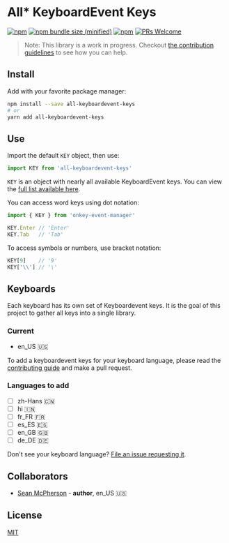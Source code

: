 # All* KeyboardEvent Keys
[![npm](https://img.shields.io/npm/v/all-keyboardevent-keys.svg)](https://npmjs.com/package/all-keyboardevent-keys) [![npm bundle size (minified)](https://img.shields.io/bundlephobia/min/all-keyboardevent-keys.svg)](https://npmjs.com/package/all-keyboardevent-keys) [![npm](https://img.shields.io/npm/dt/all-keyboardevent-keys.svg)](https://npmjs.com/package/all-keyboardevent-keys)
[![PRs Welcome](https://img.shields.io/badge/PRs-welcome-brightgreen.svg)](http://makeapullrequest.com)

> Note: This library is a work in progress. Checkout [the contribution guidelines](/CONTRIBUTING.md) to see how you can help.

## Install

Add with your favorite package manager:

```sh
npm install --save all-keyboardevent-keys
# or
yarn add all-keyboardevent-keys
```

## Use

Import the default `KEY` object, then use:

```jsx
import KEY from 'all-keyboardevent-keys'
```

`KEY` is an object with nearly all available KeyboardEvent keys. You can view the [full list available here](src/index.js).

You can access word keys using dot notation:

```js
import { KEY } from 'onkey-event-manager'

KEY.Enter // 'Enter'
KEY.Tab   // 'Tab'
```

To access symbols or numbers, use bracket notation:

```js
KEY[9]    // '9'
KEY['\\'] // '\'
```

## Keyboards

Each keyboard has its own set of Keyboardevent keys. It is the goal of this project to gather all keys into a single library.

### Current

- en_US 🇺🇸

To add a keyboardevent keys for your keyboard language, please read the [contributing guide](/CONTRIBUTING.md) and make a pull request.

### Languages to add

- [ ] zh-Hans 🇨🇳
- [ ] hi 🇮🇳
- [ ] fr_FR 🇫🇷
- [ ] es_ES 🇪🇸
- [ ] en_GB 🇬🇧
- [ ] de_DE 🇩🇪

Don't see your keyboard language? [File an issue requesting it](https://github.com/SeanMcP/all-keyboardevent-keys/issues/new).

## Collaborators

- [Sean McPherson](https://github.com/seanmcp) - **author**, en_US 🇺🇸

## License

[MIT](/LICENSE)